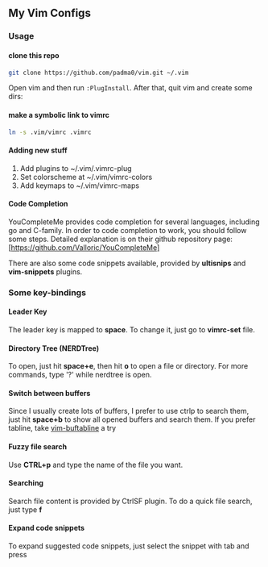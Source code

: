 ## My Vim Configs

### Usage

#### clone this repo
```sh
git clone https://github.com/padma0/vim.git ~/.vim
```
Open vim and then run `:PlugInstall`. After that, quit vim and create some dirs:
#### make a symbolic link to vimrc
```sh
ln -s .vim/vimrc .vimrc
```
#### Adding new stuff
1. Add plugins to ~/.vim/.vimrc-plug
2. Set colorscheme at ~/.vim/vimrc-colors
3. Add keymaps to ~/.vim/vimrc-maps

#### Code Completion
YouCompleteMe provides code completion for several languages, including go and C-family. In order to code completion to work, you should follow some steps. Detailed explanation is on their github repository page: [https://github.com/Valloric/YouCompleteMe]

There are also some code snippets available, provided by **ultisnips** and **vim-snippets** plugins.

### Some key-bindings

#### Leader Key
The leader key is mapped to **space**. To change it, just go to **vimrc-set** file.

#### Directory Tree (NERDTree)
To open, just hit **space+e**, then hit **o** to open a file or directory. For more commands, type '?' while nerdtree is open.

#### Switch between buffers
Since I usually create lots of buffers, I prefer to use ctrlp to search them, just hit **space+b** to show all opened buffers and search them. If you prefer tabline, take [vim-buftabline](https://github.com/ap/vim-buftabline) a try

#### Fuzzy file search
Use **CTRL+p** and type the name of the file you want.

#### Searching
Search file content is provided by CtrlSF plugin. To do a quick file search, just type **<leader>f**

#### Expand code snippets
To expand suggested code snippets, just select the snippet with tab and press **<c-j>**
